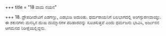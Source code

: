 +++
title = "18 ವಾಮ ನಯನ"

+++
18. ದ್ರೌಪದೀದೇವಿಗೆ ಎಡಗಣ್ಣು, ಎಡಭುಜ ಅದುರಿತು. ಧರ್ಮರಾಯನಿಗೆ ಬಲಭಾಗದಲ್ಲಿ ಅಂಗಸ್ಫುರಣವಾಯ್ತು. ಈ ಶಕುನಗಳು ಮನಸ್ಸಿನ ದುಃಖ ದುಮ್ಮಾನಗಳ ಪರಿಹಾರವನ್ನು ಸೂಚಿಸುತ್ತವೆ ಎಂದು ಧರ್ಮಜನು ಭಾವಿಸಿ, ಅರ್ಜುನನ ಆಗಮನದ ನಿರೀಕ್ಷೆಯಲ್ಲಿದ್ದನು.